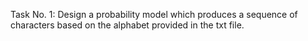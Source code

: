 Task No. 1: Design a probability model which produces a sequence of characters based on the alphabet provided in the txt file.
